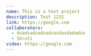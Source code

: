 ```yaml
---
name: This is a test project
description: Test 1231
link: https://google.com
collaborators:
  - dsadsadsadsadsasdasdadadsa
  - Shruti
video: https://google.com
---
```

